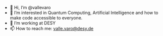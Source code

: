 - 👋 Hi, I’m @vallevaro
- 👀 I’m interested in Quantum Computing, Artificial Intelligence and how to make code accessible to everyone. 
- 🌱 I’m working at DESY
- 📫 How to reach me: valle.varo@desy.de

<!---
vallevaro/vallevaro is a ✨ special ✨ repository because its `README.md` (this file) appears on your GitHub profile.
You can click the Preview link to take a look at your changes.
--->

